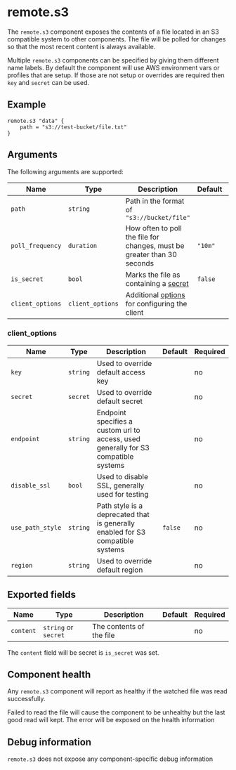 # remote.s3

The `remote.s3` component exposes the contents of a file located in an S3 compatible system to other components. The file will be polled for changes so that the most recent content is always available.

Multiple `remote.s3` components can be specified by giving them different name labels. By default the component will use AWS environment vars or profiles that are setup. If those are not setup or overrides are required then `key` and `secret` can be used.

## Example

```river
remote.s3 "data" {
	path = "s3://test-bucket/file.txt"
}
```

## Arguments

The following arguments are supported:

Name | Type | Description                                                             | Default | Required
---- | ---- |-------------------------------------------------------------------------| ------- | --------
`path` | `string` | Path in the format of `"s3://bucket/file"`                              | | **yes**
`poll_frequency` | `duration` | How often to poll the file for changes, must be greater than 30 seconds | `"10m"` | no
`is_secret` | `bool` | Marks the file as containing a [secret][]                               | `false` | no
`client_options` | `client_options` | Additional [options](#client_options) for configuring the client      | | no

### client_options

Name | Type | Description | Default | Required
---- | ---- | ----------- | ------- | --------
`key` | `string` | Used to override default access key | | no
`secret` | `secret` | Used to override default secret | | no
`endpoint` | `string` | Endpoint specifies a custom url to access, used generally for S3 compatible systems | | no
`disable_ssl` | `bool` | Used to disable SSL, generally used for testing | | no
`use_path_style` | `string` | Path style is a deprecated that is generally enabled for S3 compatible systems | `false` | no
`region` | `string` | Used to override default region | | no

## Exported fields

Name | Type | Description | Default | Required
---- | ---- | ----------- | ------- | --------
`content` | `string` or `secret` | The contents of the file | | no

The `content` field will be secret is `is_secret` was set.

## Component health

Any `remote.s3` component will report as healthy if the watched file was read successfully.

Failed to read the file will cause the component to be unhealthy but the last good read will kept. The error will be exposed on the health information

## Debug information

`remote.s3` does not expose any component-specific debug information

[secret]: ../secrets.md#is_secret-argument-in-components
